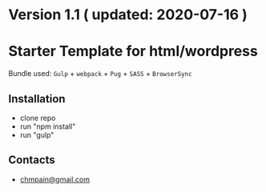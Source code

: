 # Version 1.1 ( updated: 2020-07-16 )

# Starter Template for html/wordpress
Bundle used: `Gulp` + `webpack` + `Pug` + `SASS` + `BrowserSync`

## Installation
- clone repo
- run "npm install"
- run "gulp"

## Contacts
- chmpain@gmail.com

